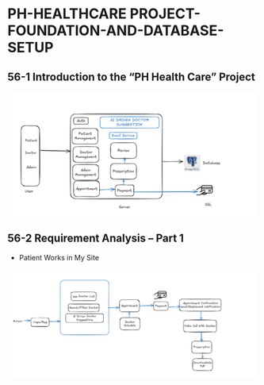 # PH-HEALTHCARE PROJECT-FOUNDATION-AND-DATABASE-SETUP


## 56-1 Introduction to the “PH Health Care” Project

![alt text](image.png)

## 56-2 Requirement Analysis – Part 1
- Patient Works in My Site 

![alt text](image-1.png)

